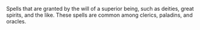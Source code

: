 Spells that are granted by the will of a superior being, such as deities, great spirits, and the like. These spells are common among clerics, paladins, and oracles.
